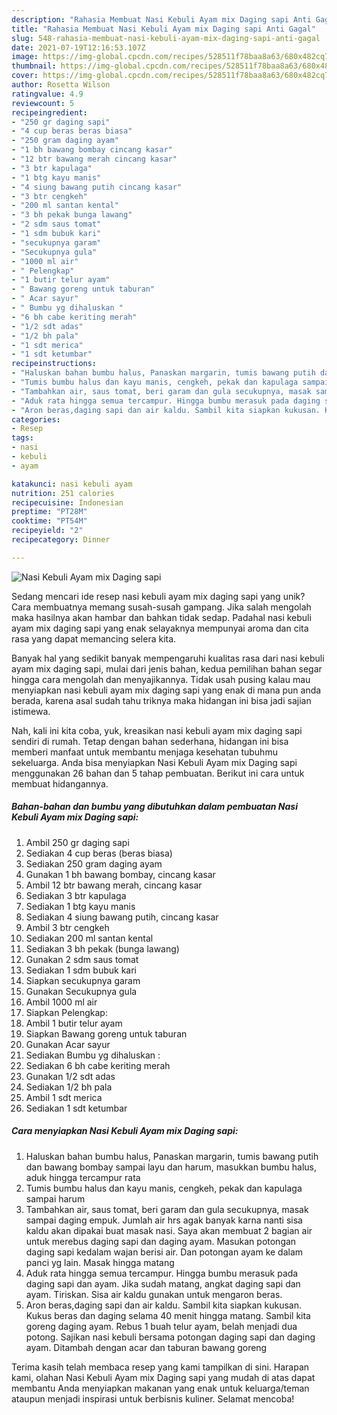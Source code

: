 ```yaml
---
description: "Rahasia Membuat Nasi Kebuli Ayam mix Daging sapi Anti Gagal"
title: "Rahasia Membuat Nasi Kebuli Ayam mix Daging sapi Anti Gagal"
slug: 548-rahasia-membuat-nasi-kebuli-ayam-mix-daging-sapi-anti-gagal
date: 2021-07-19T12:16:53.107Z
image: https://img-global.cpcdn.com/recipes/528511f78baa8a63/680x482cq70/nasi-kebuli-ayam-mix-daging-sapi-foto-resep-utama.jpg
thumbnail: https://img-global.cpcdn.com/recipes/528511f78baa8a63/680x482cq70/nasi-kebuli-ayam-mix-daging-sapi-foto-resep-utama.jpg
cover: https://img-global.cpcdn.com/recipes/528511f78baa8a63/680x482cq70/nasi-kebuli-ayam-mix-daging-sapi-foto-resep-utama.jpg
author: Rosetta Wilson
ratingvalue: 4.9
reviewcount: 5
recipeingredient:
- "250 gr daging sapi"
- "4 cup beras beras biasa"
- "250 gram daging ayam"
- "1 bh bawang bombay cincang kasar"
- "12 btr bawang merah cincang kasar"
- "3 btr kapulaga"
- "1 btg kayu manis"
- "4 siung bawang putih cincang kasar"
- "3 btr cengkeh"
- "200 ml santan kental"
- "3 bh pekak bunga lawang"
- "2 sdm saus tomat"
- "1 sdm bubuk kari"
- "secukupnya garam"
- "Secukupnya gula"
- "1000 ml air"
- " Pelengkap"
- "1 butir telur ayam"
- " Bawang goreng untuk taburan"
- " Acar sayur"
- " Bumbu yg dihaluskan "
- "6 bh cabe keriting merah"
- "1/2 sdt adas"
- "1/2 bh pala"
- "1 sdt merica"
- "1 sdt ketumbar"
recipeinstructions:
- "Haluskan bahan bumbu halus, Panaskan margarin, tumis bawang putih dan bawang bombay sampai layu dan harum, masukkan bumbu halus, aduk hingga tercampur rata"
- "Tumis bumbu halus dan kayu manis, cengkeh, pekak dan kapulaga sampai harum"
- "Tambahkan air, saus tomat, beri garam dan gula secukupnya, masak sampai daging empuk. Jumlah air hrs agak banyak karna nanti sisa kaldu akan dipakai buat masak nasi. Saya akan membuat 2 bagian air untuk merebus daging sapi dan daging ayam. Masukan potongan daging sapi kedalam wajan berisi air. Dan potongan ayam ke dalam panci yg lain. Masak hingga matang"
- "Aduk rata hingga semua tercampur. Hingga bumbu merasuk pada daging sapi dan ayam. Jika sudah matang, angkat daging sapi dan ayam. Tiriskan. Sisa air kaldu gunakan untuk mengaron beras."
- "Aron beras,daging sapi dan air kaldu. Sambil kita siapkan kukusan. Kukus beras dan daging selama 40 menit hingga matang. Sambil kita goreng daging ayam. Rebus 1 buah telur ayam, belah menjadi dua potong. Sajikan nasi kebuli bersama potongan daging sapi dan daging ayam. Ditambah dengan acar dan taburan bawang goreng"
categories:
- Resep
tags:
- nasi
- kebuli
- ayam

katakunci: nasi kebuli ayam 
nutrition: 251 calories
recipecuisine: Indonesian
preptime: "PT28M"
cooktime: "PT54M"
recipeyield: "2"
recipecategory: Dinner

---
```



![Nasi Kebuli Ayam mix Daging sapi](https://img-global.cpcdn.com/recipes/528511f78baa8a63/680x482cq70/nasi-kebuli-ayam-mix-daging-sapi-foto-resep-utama.jpg)

Sedang mencari ide resep nasi kebuli ayam mix daging sapi yang unik? Cara membuatnya memang susah-susah gampang. Jika salah mengolah maka hasilnya akan hambar dan bahkan tidak sedap. Padahal nasi kebuli ayam mix daging sapi yang enak selayaknya mempunyai aroma dan cita rasa yang dapat memancing selera kita.



Banyak hal yang sedikit banyak mempengaruhi kualitas rasa dari nasi kebuli ayam mix daging sapi, mulai dari jenis bahan, kedua pemilihan bahan segar hingga cara mengolah dan menyajikannya. Tidak usah pusing kalau mau menyiapkan nasi kebuli ayam mix daging sapi yang enak di mana pun anda berada, karena asal sudah tahu triknya maka hidangan ini bisa jadi sajian istimewa.


Nah, kali ini kita coba, yuk, kreasikan nasi kebuli ayam mix daging sapi sendiri di rumah. Tetap dengan bahan sederhana, hidangan ini bisa memberi manfaat untuk membantu menjaga kesehatan tubuhmu sekeluarga. Anda bisa menyiapkan Nasi Kebuli Ayam mix Daging sapi menggunakan 26 bahan dan 5 tahap pembuatan. Berikut ini cara untuk membuat hidangannya.

<!--inarticleads1-->

##### Bahan-bahan dan bumbu yang dibutuhkan dalam pembuatan Nasi Kebuli Ayam mix Daging sapi:

1. Ambil 250 gr daging sapi
1. Sediakan 4 cup beras (beras biasa)
1. Sediakan 250 gram daging ayam
1. Gunakan 1 bh bawang bombay, cincang kasar
1. Ambil 12 btr bawang merah, cincang kasar
1. Sediakan 3 btr kapulaga
1. Sediakan 1 btg kayu manis
1. Sediakan 4 siung bawang putih, cincang kasar
1. Ambil 3 btr cengkeh
1. Sediakan 200 ml santan kental
1. Sediakan 3 bh pekak (bunga lawang)
1. Gunakan 2 sdm saus tomat
1. Sediakan 1 sdm bubuk kari
1. Siapkan secukupnya garam
1. Gunakan Secukupnya gula
1. Ambil 1000 ml air
1. Siapkan  Pelengkap:
1. Ambil 1 butir telur ayam
1. Siapkan  Bawang goreng untuk taburan
1. Gunakan  Acar sayur
1. Sediakan  Bumbu yg dihaluskan :
1. Sediakan 6 bh cabe keriting merah
1. Gunakan 1/2 sdt adas
1. Sediakan 1/2 bh pala
1. Ambil 1 sdt merica
1. Sediakan 1 sdt ketumbar




<!--inarticleads2-->

##### Cara menyiapkan Nasi Kebuli Ayam mix Daging sapi:

1. Haluskan bahan bumbu halus, Panaskan margarin, tumis bawang putih dan bawang bombay sampai layu dan harum, masukkan bumbu halus, aduk hingga tercampur rata
1. Tumis bumbu halus dan kayu manis, cengkeh, pekak dan kapulaga sampai harum
1. Tambahkan air, saus tomat, beri garam dan gula secukupnya, masak sampai daging empuk. Jumlah air hrs agak banyak karna nanti sisa kaldu akan dipakai buat masak nasi. Saya akan membuat 2 bagian air untuk merebus daging sapi dan daging ayam. Masukan potongan daging sapi kedalam wajan berisi air. Dan potongan ayam ke dalam panci yg lain. Masak hingga matang
1. Aduk rata hingga semua tercampur. Hingga bumbu merasuk pada daging sapi dan ayam. Jika sudah matang, angkat daging sapi dan ayam. Tiriskan. Sisa air kaldu gunakan untuk mengaron beras.
1. Aron beras,daging sapi dan air kaldu. Sambil kita siapkan kukusan. Kukus beras dan daging selama 40 menit hingga matang. Sambil kita goreng daging ayam. Rebus 1 buah telur ayam, belah menjadi dua potong. Sajikan nasi kebuli bersama potongan daging sapi dan daging ayam. Ditambah dengan acar dan taburan bawang goreng




Terima kasih telah membaca resep yang kami tampilkan di sini. Harapan kami, olahan Nasi Kebuli Ayam mix Daging sapi yang mudah di atas dapat membantu Anda menyiapkan makanan yang enak untuk keluarga/teman ataupun menjadi inspirasi untuk berbisnis kuliner. Selamat mencoba!
